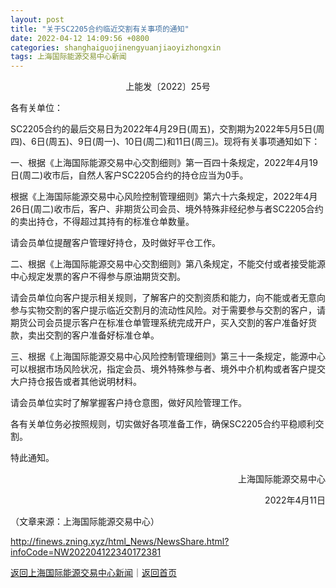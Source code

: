 ```yaml
---
layout: post
title: "关于SC2205合约临近交割有关事项的通知"
date: 2022-04-12 14:09:56 +0800
categories: shanghaiguojinengyuanjiaoyizhongxin
tags: 上海国际能源交易中心新闻
---
```

<p align="center">上能发〔2022〕25号</p><p>各有关单位：</p>
 <p>SC2205合约的最后交易日为2022年4月29日(周五)，交割期为2022年5月5日(周四)、6日(周五)、9日(周一)、10日(周二)和11日(周三)。现将有关事项通知如下：</p>
 <p>一、根据《上海国际能源交易中心交割细则》第一百四十条规定，2022年4月19日(周二)收市后，自然人客户SC2205合约的持仓应当为0手。</p>
 <p>根据《上海国际能源交易中心风险控制管理细则》第六十六条规定，2022年4月26日(周二)收市后，客户、非期货公司会员、境外特殊非经纪参与者SC2205合约的卖出持仓，不得超过其持有的标准仓单数量。</p>
 <p>请会员单位提醒客户管理好持仓，及时做好平仓工作。</p>
 <p>二、根据《上海国际能源交易中心交割细则》第八条规定，不能交付或者接受能源中心规定发票的客户不得参与原油期货交割。</p>
 <p>请会员单位向客户提示相关规则，了解客户的交割资质和能力，向不能或者无意向参与实物交割的客户提示临近交割月的流动性风险。对于需要参与交割的客户，请期货公司会员提示客户在标准仓单管理系统完成开户，买入交割的客户准备好货款，卖出交割的客户准备好标准仓单。</p>
 <p>三、根据《上海国际能源交易中心风险控制管理细则》第三十一条规定，能源中心可以根据市场风险状况，指定会员、境外特殊参与者、境外中介机构或者客户提交大户持仓报告或者其他说明材料。</p>
 <p>请会员单位实时了解掌握客户持仓意图，做好风险管理工作。</p>
 <p>各有关单位务必按照规则，切实做好各项准备工作，确保SC2205合约平稳顺利交割。</p>
 <p>特此通知。</p><p style="text-align:right;">上海国际能源交易中心</p>
 <p style="text-align:right;">2022年4月11日</p>
 <p></p><p class="em_media">（文章来源：上海国际能源交易中心）</p>

<http://finews.zning.xyz/html_News/NewsShare.html?infoCode=NW202204122340172381>

[返回上海国际能源交易中心新闻](//finews.withounder.com/category/shanghaiguojinengyuanjiaoyizhongxin.html)｜[返回首页](//finews.withounder.com/)